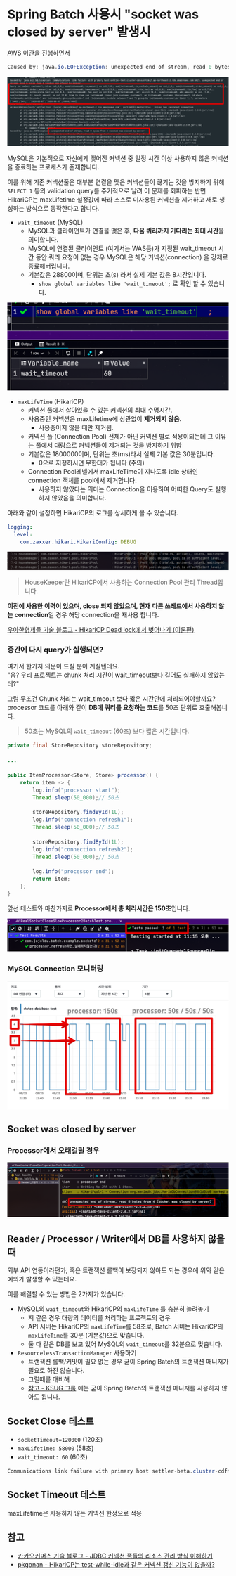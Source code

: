 # Spring Batch 사용시 "socket was closed by server" 발생시

AWS 이관을 진행하면서 

```java
Caused by: java.io.EOFException: unexpected end of stream, read 0 bytes from 4 (socket was closed by server)
```

![cause](./images/cause.png)

MySQL은 기본적으로 자신에게 맺어진 커넥션 중 일정 시간 이상 사용하지 않은 커넥션을 종료하는 프로세스가 존재합니다.  


이를 위해 기존 커넥션풀은 대부분 연결을 맺은 커넥션들이 끊기는 것을 방지하기 위해 ```SELECT 1``` 등의 validation query를 주기적으로 날려 이 문제를 회피하는 반면 HikariCP는 maxLifetime 설정값에 따라 스스로 미사용된 커넥션을 제거하고 새로 생성하는 방식으로 동작한다고 합니다.

* ```wait_timeout``` (MySQL)
  * MySQL과 클라이언트가 연결을 맺은 후, **다음 쿼리까지 기다리는 최대 시간**을 의미합니다.
  * MySQL에 연결된 클라이언트 (여기서는 WAS등)가 지정된 wait_timeout 시간 동안 쿼리 요청이 없는 경우 MySQL은 해당 커넥션(connection) 을 강제로 종료해버립니다.
  * 기본값은 28800이며, 단위는 초(s) 라서 실제 기본 값은 8시간입니다.
    * ```show global variables like 'wait_timeout';``` 로 확인 할 수 있습니다.

![wait_timeout](./images/wait_timeout.png)

* ```maxLifeTime``` (HikariCP)
  * 커넥션 풀에서 살아있을 수 있는 커넥션의 최대 수명시간. 
  * 사용중인 커넥션은 maxLifetime에 상관없이 **제거되지 않음**. 
    * 사용중이지 않을 때만 제거됨.
  * 커넥션 풀 (Connection Pool) 전체가 아닌 커넥션 별로 적용이되는데 그 이유는 풀에서 대량으로 커넥션들이 제거되는 것을 방지하기 위함
  * 기본값은 1800000이며, 단위는 초(ms)라서 실제 기본 값은 30분입니다.
    * 0으로 지정하시면 무한대가 됩니다 (주의)
  * Connection Pool레벨에서 maxLifeTime이 지나도록 idle 상태인 connection 객체를 pool에서 제거합니다.
    * 사용하지 않았다는 의미는 Connection을 이용하여 어떠한 Query도 실행하지 않았음을 의미합니다.


아래와 같이 설정하면 HikariCP의 로그를 상세하게 볼 수 있습니다.

```yml
logging:
  level:
    com.zaxxer.hikari.HikariConfig: DEBUG
```

![hikaripool-log](./images/hikaripool-log.png)

> HouseKeeper란 HikariCP에서 사용하는 Connection Pool 관리 Thread입니다.



**이전에 사용한 이력이 있으며, close 되지 않았으며, 현재 다른 쓰레드에서 사용하지 않는 connection**일 경우 해당 connection을 재사용 합니다.

[우아한형제들 기술 블로그 - HikariCP Dead lock에서 벗어나기 (이론편)](https://woowabros.github.io/experience/2020/02/06/hikaricp-avoid-dead-lock.html)



### 중간에 다시 query가 실행되면?

여기서 한가지 의문이 드실 분이 계실텐데요.  
"음? 우리 프로젝트는 chunk 처리 시간이 wait_timeout보다 길어도 실패하지 않았는데?"  
  
  

그럼 무조건 Chunk 처리는 wait_timeout 보다 짧은 시간안에 처리되어야할까요?  
processor 코드를 아래와 같이 **DB에 쿼리를 요청하는 코드**를 50초 단위로 호출해봅니다.

> 50초는 MySQL의 ```wait_timeout``` (60초) 보다 짧은 시간입니다.


```java
private final StoreRepository storeRepository;

...

public ItemProcessor<Store, Store> processor() {
    return item -> {
        log.info("processor start");
        Thread.sleep(50_000);// 50초

        storeRepository.findById(1L);
        log.info("connection refresh1");
        Thread.sleep(50_000);// 50초

        storeRepository.findById(1L);
        log.info("connection refresh2");
        Thread.sleep(50_000);// 50초

        log.info("processor end");
        return item;
    };
}
```

앞선 테스트와 마찬가지로 **Processor에서 총 처리시간은 150초**입니다.  


![test-success](./images/test-success.png)


### MySQL Connection 모니터링


![mysql-connection](./images/mysql-connection.png)

## Socket was closed by server



### Processor에서 오래걸릴 경우

![processor_1](./images/processor_1.png)



## Reader / Processor / Writer에서 DB를 사용하지 않을때

외부 API 연동이라던가, 혹은 트랜잭션 롤백이 보장되지 않아도 되는 경우에 위와 같은 예외가 발생할 수 있는데요.  
  
이를 해결할 수 있는 방법은 2가지가 있습니다.

* MySQL의 ```wait_timeout```와 HikariCP의 ```maxLifeTime``` 를 충분히 늘려놓기
  * 저 같은 경우 대량의 데이터를 처리하는 프로젝트의 경우
  * API 서버는 HikariCP의 ```maxLifeTime```를 58초로, Batch 서버는 HikariCP의 ```maxLifeTime```를 30분 (기본값)으로 맞춥니다.
  * 둘 다 같은 DB를 보고 있어 MySQL의 ```wait_timeout```를 32분으로 맞춥니다.
* ```ResourcelessTransactionManager``` 사용하기
  * 트랜잭션 롤백/커밋이 필요 없는 경우 굳이 Spring Batch의 트랜잭션 매니저가 필요로 하진 않습니다.
  * 그럴때를 대비해 
  * [참고 - KSUG 그룹](https://groups.google.com/g/ksug/c/jxcvvn1UXMk/m/EyBs83QhIr4J)
에는 굳이 Spring Batch의 트랜잭션 매니저를 사용하지 않아도 됩니다.





## Socket Close 테스트


* ```socketTimeout=120000``` (120초)
* ```maxLifetime: 58000``` (58초)
* ```wait_timeout: 60``` (60초)


```java
Communications link failure with primary host settler-beta.cluster-cdfmjscyqe71.ap-northeast-2.rds.amazonaws.com:6025. Connection timed out
```

## Socket Timeout 테스트

maxLifetime은 사용하지 않는 커넥션 한정으로 적용


## 참고

* [카카오커머스 기술 블로그 - JDBC 커넥션 풀들의 리소스 관리 방식 이해하기](https://kakaocommerce.tistory.com/45)
* [pkgonan - HikariCP는 test-while-idle과 같은 커넥션 갱신 기능이 없을까?](https://pkgonan.github.io/2018/04/HikariCP-test-while-idle)